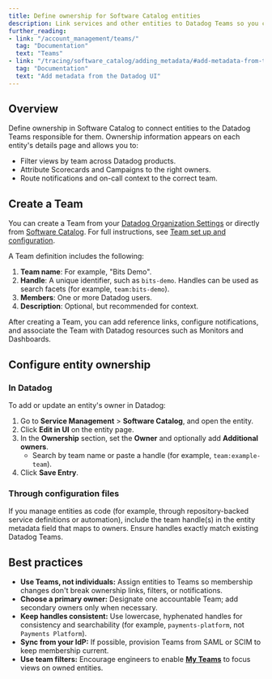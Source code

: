 ```yaml
---
title: Define ownership for Software Catalog entities
description: Link services and other entities to Datadog Teams so you can filter views, route notifications, and drive accountability across your software portfolio.
further_reading:
- link: "/account_management/teams/"
  tag: "Documentation"
  text: "Teams"
- link: "/tracing/software_catalog/adding_metadata/#add-metadata-from-the-datadog-ui"
  tag: "Documentation"
  text: "Add metadata from the Datadog UI"
---
```


## Overview

Define ownership in Software Catalog to connect entities to the Datadog Teams responsible for them. Ownership information appears on each entity's details page and allows you to: 
- Filter views by team across Datadog products.
- Attribute Scorecards and Campaigns to the right owners.
- Route notifications and on-call context to the correct team.

## Create a Team

You can create a Team from your [Datadog Organization Settings][3] or directly from [Software Catalog][1]. For full instructions, see [Team set up and configuration][2]. 

A Team definition includes the following:
1. **Team name**: For example, "Bits Demo".
2. **Handle**: A unique identifier, such as `bits-demo`. Handles can be used as search facets (for example, `team:bits-demo`).
3. **Members**: One or more Datadog users. 
4. **Description**: Optional, but recommended for context.

After creating a Team, you can add reference links, configure notifications, and associate the Team with Datadog resources such as Monitors and Dashboards.

## Configure entity ownership

### In Datadog

To add or update an entity's owner in Datadog:

1. Go to **Service Management** > **Software Catalog**, and open the entity.
2. Click **Edit in UI** on the entity page.
3. In the **Ownership** section, set the **Owner** and optionally add **Additional owners**.
   - Search by team name or paste a handle (for example, `team:example-team`).
5. Click **Save Entry**.

### Through configuration files

If you manage entities as code (for example, through repository-backed service definitions or automation), include the team handle(s) in the entity metadata field that maps to owners. Ensure handles exactly match existing Datadog Teams.

## Best practices

- **Use Teams, not individuals:** Assign entities to Teams so membership changes don't break ownership links, filters, or notifications.
- **Choose a primary owner:** Designate one accountable Team; add secondary owners only when necessary.
- **Keep handles consistent:** Use lowercase, hyphenated handles for consistency and searchability (for example, `payments-platform`, not `Payments Platform`).
- **Sync from your IdP:** If possible, provision Teams from SAML or SCIM to keep membership current.
- **Use team filters:** Encourage engineers to enable [**My Teams**][4] to focus views on owned entities.


[1]: https://app.datadoghq.com/teams
[2]: /account_management/teams/
[3]: https://app.datadoghq.com/organization-settings/teams
[4]: /account_management/teams/#team-filter